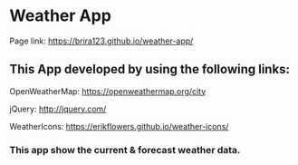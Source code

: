 # Weather App

Page link: https://brira123.github.io/weather-app/

## This App developed by using the following links:

OpenWeatherMap: https://openweathermap.org/city

jQuery: http://jquery.com/

WeatherIcons: https://erikflowers.github.io/weather-icons/

### This app show the current & forecast weather data.



